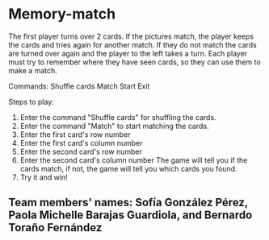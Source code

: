 # Memory-match
 The first player turns over 2 cards. If the pictures match, the player keeps the cards and tries again for another match. If they do not match the cards are turned over again and the player to the left takes a turn. Each player must try to remember where they have seen cards, so they can use them to make a match.

Commands: 
Shuffle cards
Match
Start
Exit 

Steps to play:
1. Enter the command "Shuffle cards" for shuffling the cards.
2. Enter the command "Match" to start matching the cards.
3. Enter the first card's row number
4. Enter the first card's column number
5. Enter the second card's row number
6. Enter the second card's column number
The game will tell you if the cards match, if not, the game will tell you which cards you found.
7. Try it and win!

 ## Team members' names: Sofía González Pérez, Paola Michelle Barajas Guardiola, and Bernardo Toraño Fernández
